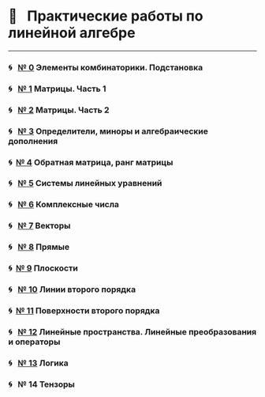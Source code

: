 
# &#x1F4D1; &nbsp; Практические работы по линейной алгебре

---

### &#x1F300; &nbsp; [№ 0](https://olgabelitskaya.github.io/linear_algebra_practice/work0.html) Элементы комбинаторики. Подстановка

### &#x1F300; &nbsp; [№ 1](https://olgabelitskaya.github.io/linear_algebra_practice/work1.html) Матрицы. Часть 1

### &#x1F300; &nbsp; [№ 2](https://olgabelitskaya.github.io/linear_algebra_practice/work2.html) Матрицы. Часть 2

### &#x1F300; &nbsp; [№ 3](https://olgabelitskaya.github.io/linear_algebra_practice/work3.html) Определители, миноры и алгебраические дополнения

### &#x1F300;&nbsp; [№ 4](https://olgabelitskaya.github.io/linear_algebra_practice/work4.html) Обратная матрица, ранг матрицы

### &#x1F300; &nbsp; [№ 5](https://olgabelitskaya.github.io/linear_algebra_practice/work5.html) Системы линейных уравнений

### &#x1F300; &nbsp; [№ 6](https://olgabelitskaya.github.io/linear_algebra_practice/work6.html) Комплексные числа

### &#x1F300; &nbsp; [№ 7](https://olgabelitskaya.github.io/linear_algebra_practice/work7.html) Векторы

### &#x1F300; &nbsp; [№ 8](https://olgabelitskaya.github.io/linear_algebra_practice/work8.html) Прямые

### &#x1F300;&nbsp; [№ 9](https://olgabelitskaya.github.io/linear_algebra_practice/work9.html) Плоскости

### &#x1F300; &nbsp; [№ 10](https://olgabelitskaya.github.io/linear_algebra_practice/work10.html) Линии второго порядка

### &#x1F300;&nbsp; [№ 11](https://olgabelitskaya.github.io/linear_algebra_practice/work11.html) Поверхности второго порядка

### &#x1F300; &nbsp; [№ 12](https://olgabelitskaya.github.io/linear_algebra_practice/work12.html) Линейные пространства. Линейные преобразования и операторы

### &#x1F300; &nbsp; [№ 13](https://olgabelitskaya.github.io/linear_algebra_practice/work13.html) Логика

### &#x1F300; &nbsp; № 14 Тензоры
